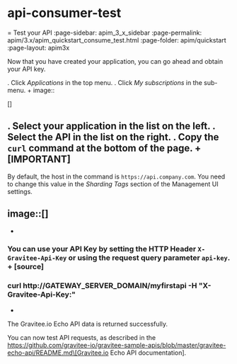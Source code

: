 # api-consumer-test

\= Test your API :page-sidebar: apim\_3\_x\_sidebar :page-permalink: apim/3.x/apim\_quickstart\_consume\_test.html :page-folder: apim/quickstart :page-layout: apim3x

Now that you have created your application, you can go ahead and obtain your API key.

. Click _Applications_ in the top menu. . Click _My subscriptions_ in the sub-menu. + image::

\[]

## . Select your application in the list on the left. . Select the API in the list on the right. . Copy the `curl` command at the bottom of the page. + \[IMPORTANT]

By default, the host in the command is `https://api.company.com`. You need to change this value in the _Sharding Tags_ section of the Management UI settings.

## image::\[]

*

### You can use your API Key by setting the HTTP Header `X-Gravitee-Api-Key` or using the request query parameter `api-key`. + \[source]

### curl http://GATEWAY\_SERVER\_DOMAIN/myfirstapi -H "X-Gravitee-Api-Key:"

*

The Gravitee.io Echo API data is returned successfully.

You can now test API requests, as described in the https://github.com/gravitee-io/gravitee-sample-apis/blob/master/gravitee-echo-api/README.md\[Gravitee.io Echo API documentation].
